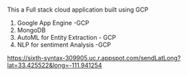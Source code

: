 ### 
This a Full stack cloud application built using GCP
1) Google App Engine -GCP
2) MongoDB
3) AutoML for Entity Extraction - GCP
4) NLP for sentiment Analysis -GCP

https://sixth-syntax-309905.uc.r.appspot.com/sendLatLong?lat=33.425522&long=-111.941254
